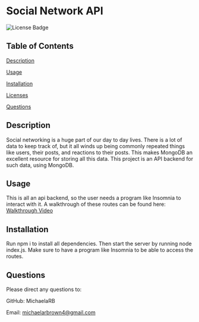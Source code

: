 # Social Network API

![License Badge](https://img.shields.io/badge/no-license-red)

## Table of Contents
 [Description](#description)

 [Usage](#usage)

 [Installation](#installation)

 [Licenses](#licenses)

 [Questions](#questions)

## Description
 Social networking is a huge part of our day to day lives. There is a lot of data to keep track of, but it all winds up being commonly repeated things like users, their posts, and reactions to their posts. This makes MongoDB an excellent resource for storing all this data. This project is an API backend for such data, using MongoDB.

## Usage
 This is all an api backend, so the user needs a program like Insomnia to interact with it. A walkthrough of these routes can be found here:
[Walkthrough Video](https://drive.google.com/file/d/1HgCnRYnOSTFfQ7V-akAgjQuBJPBpE_HH/view)

## Installation
 Run npm i to install all dependencies. Then start the server by running node index.js. Make sure to have a program like Insomnia to be able to access the routes.



## Questions
 Please direct any questions to:

 GitHub: MichaelaRB

 Email: michaelarbrown4@gmail.com